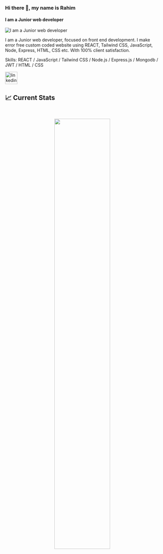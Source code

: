 ### Hi there 👋, my name is Rahim
#### I am a Junior web developer
![I am a Junior web developer](https://media.licdn.com/dms/image/D5616AQHvJFssZYcRKg/profile-displaybackgroundimage-shrink_350_1400/0/1710007817364?e=1715212800&v=beta&t=lFLEPvT9ufeu8LDHSuEl9i-0Uz3_7VX5jbWt0LyY44E)

I am a Junior web developer, focused on front end development.
I make error free custom coded website using  REACT, Tailwind CSS, JavaScript, Node, Express, HTML, CSS etc.
With 100% client satisfaction.

Skills:  REACT / JavaScript / Tailwind CSS / Node.js / Express.js / Mongodb / JWT / HTML / CSS



[<img src='https://cdn.jsdelivr.net/npm/simple-icons@3.0.1/icons/linkedin.svg' alt='linkedin' height='40'>](https://www.linkedin.com/in/rahim-ashraf)  

## :chart_with_upwards_trend: Current Stats
<br />
<p align="center">
  <img width="60%" src="https://github-readme-streak-stats.herokuapp.com?user=Rahim-Ashraf&theme=react&hide_border=true&background=0D1117&stroke=0D1117&fire=FF1CF7&sideLabels=00F0FF&currStreakNum=B255FF&ring=B255FF&currStreakLabel=FF1CF7&sideNums=00F0FF" />
</p>
